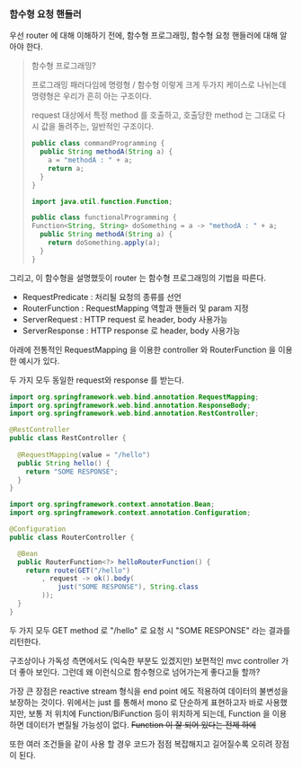 ### 함수형 요청 핸들러

우선 router 에 대해 이해하기 전에, 함수형 프로그래밍, 함수형 요청 핸들러에 대해 알아야 한다.

> 함수형 프로그래밍?
> 
> 프로그래밍 패러다임에 명령형 / 함수형 이렇게 크게 두가지 케이스로 나뉘는데 명령형은 우리가 흔히 아는 구조이다.
> 
> request 대상에서 특정 method 를 호출하고, 호출당한 method 는 그대로 다시 값을 돌려주는, 일반적인 구조이다.
> 
> ```java
> public class commandProgramming {
>   public String methodA(String a) {
>     a = "methodA : " + a;
>     return a;
>   }
> }
> ```
> 
> ```java
> import java.util.function.Function;
> 
> public class functionalProgramming {
> Function<String, String> doSomething = a -> "methodA : " + a;
>   public String methodA(String a) {
>     return doSomething.apply(a);
>   }
> }
> ```

그리고, 이 함수형을 설명했듯이 router 는 함수형 프로그래밍의 기법을 따른다.

- RequestPredicate : 처리될 요청의 종류를 선언
- RouterFunction : RequestMapping 역할과 핸들러 및 param 지정
- ServerRequest : HTTP request 로 header, body 사용가능
- ServerResponse : HTTP response 로 header, body 사용가능

아래에 전통적인 RequestMapping 을 이용한 controller 와 RouterFunction 을 이용한 예시가 있다.

두 가지 모두 동일한 request와 response 를 받는다.

```java
import org.springframework.web.bind.annotation.RequestMapping;
import org.springframework.web.bind.annotation.ResponseBody;
import org.springframework.web.bind.annotation.RestController;

@RestController
public class RestController {
  
  @RequestMapping(value = "/hello")
  public String hello() {
    return "SOME RESPONSE";
  }
} 
```

```java
import org.springframework.context.annotation.Bean;
import org.springframework.context.annotation.Configuration;

@Configuration
public class RouterController {

  @Bean
  public RouterFunction<?> helloRouterFunction() {
    return route(GET("/hello")
        , request -> ok().body(
            just("SOME RESPONSE"), String.class
        ));
  }
}
```

두 가지 모두 GET method 로 "/hello" 로 요청 시 "SOME RESPONSE" 라는 결과를 리턴한다.

구조상이나 가독성 측면에서도 (익숙한 부분도 있겠지만) 보편적인 mvc controller 가 더 좋아 보인다.
그런데 왜 이런식으로 함수형으로 넘어가는게 좋다고들 할까?

가장 큰 장점은 reactive stream 형식을 end point 에도 적용하여 데이터의 불변성을 보장하는 것이다. 위에서는 just 를 통해서 mono 로 단순하게 표현하고자 바로 사용했지만,
보통 저 위치에 Function/BiFunction 등이 위치하게 되는데, Function 을 이용하면 데이터가 변질될 가능성이 없다. ~~Function 이 잘 되어 있다는 전제 하에~~

또한 여러 조건들을 같이 사용 할 경우 코드가 점점 복잡해지고 길어질수록 오히려 장점이 된다.


